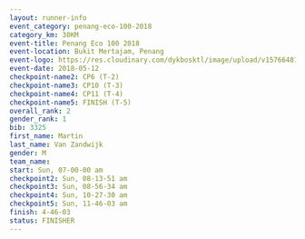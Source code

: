 ```yaml
--- 
layout: runner-info 
event_category: penang-eco-100-2018 
category_km: 30KM 
event-title: Penang Eco 100 2018 
event-location: Bukit Mertajam, Penang 
event-logo: https://res.cloudinary.com/dykbosktl/image/upload/v1576648106/Logo/Logo_lovxhg.jpg 
event-date: 2018-05-12 
checkpoint-name2: CP6 (T-2) 
checkpoint-name3: CP10 (T-3) 
checkpoint-name4: CP11 (T-4) 
checkpoint-name5: FINISH (T-5) 
overall_rank: 2
gender_rank: 1
bib: 3325
first_name: Martin
last_name: Van Zandwijk
gender: M
team_name: 
start: Sun, 07-00-00 am
checkpoint2: Sun, 08-13-51 am
checkpoint3: Sun, 08-56-34 am
checkpoint4: Sun, 10-27-30 am
checkpoint5: Sun, 11-46-03 am
finish: 4-46-03
status: FINISHER
--- 
```

